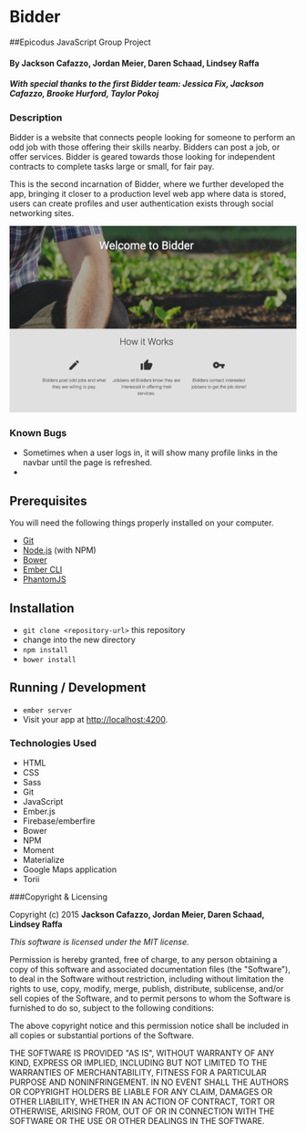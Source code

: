 # Bidder

##Epicodus JavaScript Group Project

#### By Jackson Cafazzo, Jordan Meier, Daren Schaad, Lindsey Raffa
##### With special thanks to the first Bidder team: Jessica Fix, Jackson Cafazzo, Brooke Hurford, Taylor Pokoj


### Description

Bidder is a website that connects people looking for someone to perform an odd job with those offering their skills nearby. Bidders can post a job, or offer services. Bidder is geared towards those looking for independent contracts to complete tasks large or small, for fair pay.

This is the second incarnation of Bidder, where we further developed the app, bringing it closer to a production level web app where data is stored, users can create profiles and user authentication exists through social networking sites.

![screenshot of bidder homepage](public/img/screenshot.jpg)

### Known Bugs

* Sometimes when a user logs in, it will show many profile links in the navbar until the page is refreshed.
* 


## Prerequisites

You will need the following things properly installed on your computer.

* [Git](http://git-scm.com/)
* [Node.js](http://nodejs.org/) (with NPM)
* [Bower](http://bower.io/)
* [Ember CLI](http://www.ember-cli.com/)
* [PhantomJS](http://phantomjs.org/)

## Installation

* `git clone <repository-url>` this repository
* change into the new directory
* `npm install`
* `bower install`

## Running / Development

* `ember server`
* Visit your app at [http://localhost:4200](http://localhost:4200).

### Technologies Used
* HTML
* CSS
* Sass
* Git
* JavaScript
* Ember.js
* Firebase/emberfire
* Bower
* NPM
* Moment
* Materialize
* Google Maps application
* Torii

###Copyright & Licensing

Copyright (c) 2015 **Jackson Cafazzo, Jordan Meier, Daren Schaad, Lindsey Raffa**

*This software is licensed under the MIT license.*

Permission is hereby granted, free of charge, to any person obtaining a copy
of this software and associated documentation files (the "Software"), to deal
in the Software without restriction, including without limitation the rights
to use, copy, modify, merge, publish, distribute, sublicense, and/or sell
copies of the Software, and to permit persons to whom the Software is
furnished to do so, subject to the following conditions:

The above copyright notice and this permission notice shall be included in
all copies or substantial portions of the Software.

THE SOFTWARE IS PROVIDED "AS IS", WITHOUT WARRANTY OF ANY KIND, EXPRESS OR
IMPLIED, INCLUDING BUT NOT LIMITED TO THE WARRANTIES OF MERCHANTABILITY,
FITNESS FOR A PARTICULAR PURPOSE AND NONINFRINGEMENT. IN NO EVENT SHALL THE
AUTHORS OR COPYRIGHT HOLDERS BE LIABLE FOR ANY CLAIM, DAMAGES OR OTHER
LIABILITY, WHETHER IN AN ACTION OF CONTRACT, TORT OR OTHERWISE, ARISING FROM,
OUT OF OR IN CONNECTION WITH THE SOFTWARE OR THE USE OR OTHER DEALINGS IN
THE SOFTWARE.
